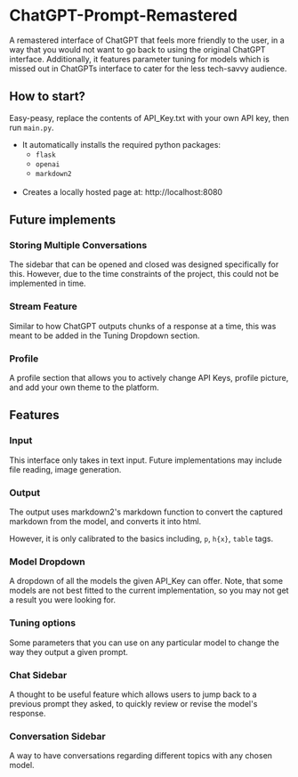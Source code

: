 # ChatGPT-Prompt-Remastered
A remastered interface of ChatGPT that feels more friendly to the user, in a way that you would not want to go back to using the original ChatGPT interface. Additionally, it features parameter tuning for models which is missed out in ChatGPTs interface to cater for the less tech-savvy audience.

## How to start?
Easy-peasy, replace the contents of API_Key.txt with your own API key, then run `main.py`.

- It automatically installs the required python packages:
  - `flask`
  - `openai`
  - `markdown2`
<br  /><br  />
- Creates a locally hosted page at: http://localhost:8080

## Future implements
### Storing Multiple Conversations
The sidebar that can be opened and closed was designed specifically for this. However, due to the time constraints of the project, this could not be implemented in time.

### Stream Feature
Similar to how ChatGPT outputs chunks of a response at a time, this was meant to be added in the Tuning Dropdown section.

### Profile
A profile section that allows you to actively change API Keys, profile picture, and add your own theme to the platform.

## Features
### Input
This interface only takes in text input. Future implementations may include file reading, image generation.

### Output
The output uses markdown2's markdown function to convert the captured markdown from the model, and converts it into html.

However, it is only calibrated to the basics including, `p`, `h{x}`, `table` tags.

### Model Dropdown
A dropdown of all the models the given API_Key can offer.
Note, that some models are not best fitted to the current implementation, so you may not get a result you were looking for.

### Tuning options
Some parameters that you can use on any particular model to change the way they output a given prompt.

### Chat Sidebar
A thought to be useful feature which allows users to jump back to a previous prompt they asked, to quickly review or revise the model's response.

### Conversation Sidebar
A way to have conversations regarding different topics with any chosen model.